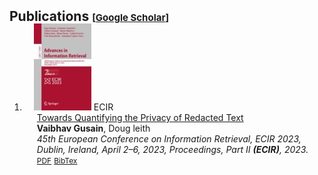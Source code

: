 <h2 id="publications" style="margin: 2px 0px -15px;">Publications <temp style="font-size:15px;">[</temp><a href="https://scholar.google.com/citations?user=TihNNNYAAAAJ" target="_blank" style="font-size:15px;">Google Scholar</a><temp style="font-size:15px;">]</temp><temp style="font-size:15px;"></temp></h2>

<div class="publications">
<ol class="bibliography">

<li>
<div class="pub-row">
  <div class="col-sm-3 abbr" style="position: relative;padding-right: 15px;padding-left: 15px;">
    <img src="springerimage.jpg" class="teaser img-fluid z-depth-1">
            <abbr class="badge">ECIR</abbr>
  </div>
  <div class="col-sm-9" style="position: relative;padding-right: 15px;padding-left: 20px;">
      <div class="title"><a href="https://www.scss.tcd.ie/Doug.Leith/pubs/ecis23.pdf">Towards Quantifying the Privacy of Redacted Text</a></div>
      <div class="author"><strong>Vaibhav Gusain</strong>, Doug leith</div>
      <div class="periodical"><em>45th European Conference on Information Retrieval, ECIR 2023, Dublin, Ireland, April 2–6, 2023, Proceedings, Part II <strong>(ECIR)</strong>, 2023.</em>
      </div>
    <div class="links">
      <a href="https://www.scss.tcd.ie/Doug.Leith/pubs/ecis23.pdf" class="btn btn-sm z-depth-0" role="button" target="_blank" style="font-size:12px;">PDF</a>
      <a href="https://www.scss.tcd.ie/Doug.Leith/bibtex.php?id=1132" class="btn btn-sm z-depth-0" role="button" target="_blank" style="font-size:12px;">BibTex</a> 
    </div>
  </div>
</div>
</li>
  
<br>

</ol>
</div>
